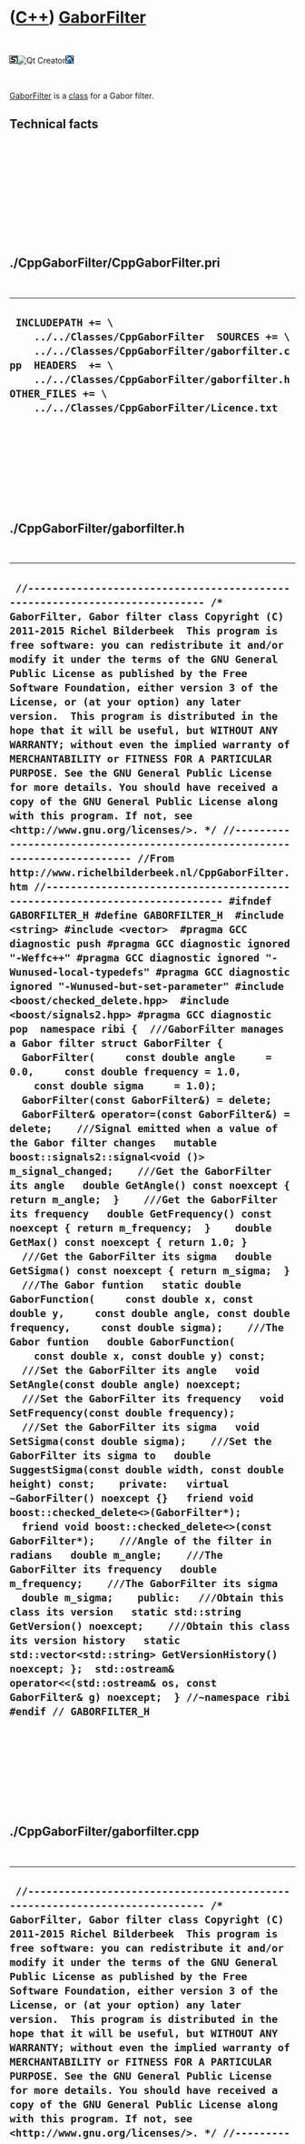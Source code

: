 
 

 

 

 

 

([C++](Cpp.md)) [GaborFilter](CppGaborFilter.md)
==================================================

 

![STL](PicStl.png)![Qt
Creator](PicQtCreator.png)![Lubuntu](PicLubuntu.png)

 

[GaborFilter](CppGaborFilter.md) is a [class](CppClass.md) for a Gabor
filter.

Technical facts
---------------

 

 

 

 

 

 

./CppGaborFilter/CppGaborFilter.pri
-----------------------------------

 

  --------------------------------------------------------------------------------------------------------------------------------------------------------------------------------------------------------------------------------------------------
  ` INCLUDEPATH += \     ../../Classes/CppGaborFilter  SOURCES += \     ../../Classes/CppGaborFilter/gaborfilter.cpp  HEADERS  += \     ../../Classes/CppGaborFilter/gaborfilter.h  OTHER_FILES += \     ../../Classes/CppGaborFilter/Licence.txt`
  --------------------------------------------------------------------------------------------------------------------------------------------------------------------------------------------------------------------------------------------------

 

 

 

 

 

./CppGaborFilter/gaborfilter.h
------------------------------

 

  --------------------------------------------------------------------------------------------------------------------------------------------------------------------------------------------------------------------------------------------------------------------------------------------------------------------------------------------------------------------------------------------------------------------------------------------------------------------------------------------------------------------------------------------------------------------------------------------------------------------------------------------------------------------------------------------------------------------------------------------------------------------------------------------------------------------------------------------------------------------------------------------------------------------------------------------------------------------------------------------------------------------------------------------------------------------------------------------------------------------------------------------------------------------------------------------------------------------------------------------------------------------------------------------------------------------------------------------------------------------------------------------------------------------------------------------------------------------------------------------------------------------------------------------------------------------------------------------------------------------------------------------------------------------------------------------------------------------------------------------------------------------------------------------------------------------------------------------------------------------------------------------------------------------------------------------------------------------------------------------------------------------------------------------------------------------------------------------------------------------------------------------------------------------------------------------------------------------------------------------------------------------------------------------------------------------------------------------------------------------------------------------------------------------------------------------------------------------------------------------------------------------------------------------------------------------------------------------------------------------------------------------------------------------------------------------------------------------------------------------------------------------------------------------------------------------------------------------------------------------------------------------------------------------------------------------------------------------------------------------------------------------------------------------------------------------------------------------------------------------------------------------------------------------------------------------------------------------------------------------------------------------------------------------------------------------------------------------------------------------------------------------------------------------------------------------------------------------------------------------
  ` //--------------------------------------------------------------------------- /* GaborFilter, Gabor filter class Copyright (C) 2011-2015 Richel Bilderbeek  This program is free software: you can redistribute it and/or modify it under the terms of the GNU General Public License as published by the Free Software Foundation, either version 3 of the License, or (at your option) any later version.  This program is distributed in the hope that it will be useful, but WITHOUT ANY WARRANTY; without even the implied warranty of MERCHANTABILITY or FITNESS FOR A PARTICULAR PURPOSE. See the GNU General Public License for more details. You should have received a copy of the GNU General Public License along with this program. If not, see <http://www.gnu.org/licenses/>. */ //--------------------------------------------------------------------------- //From http://www.richelbilderbeek.nl/CppGaborFilter.htm //--------------------------------------------------------------------------- #ifndef GABORFILTER_H #define GABORFILTER_H  #include <string> #include <vector>  #pragma GCC diagnostic push #pragma GCC diagnostic ignored "-Weffc++" #pragma GCC diagnostic ignored "-Wunused-local-typedefs" #pragma GCC diagnostic ignored "-Wunused-but-set-parameter" #include <boost/checked_delete.hpp>  #include <boost/signals2.hpp> #pragma GCC diagnostic pop  namespace ribi {  ///GaborFilter manages a Gabor filter struct GaborFilter {   GaborFilter(     const double angle     = 0.0,     const double frequency = 1.0,     const double sigma     = 1.0);   GaborFilter(const GaborFilter&) = delete;   GaborFilter& operator=(const GaborFilter&) = delete;    ///Signal emitted when a value of the Gabor filter changes   mutable boost::signals2::signal<void ()> m_signal_changed;    ///Get the GaborFilter its angle   double GetAngle() const noexcept { return m_angle;  }    ///Get the GaborFilter its frequency   double GetFrequency() const noexcept { return m_frequency;  }    double GetMax() const noexcept { return 1.0; }    ///Get the GaborFilter its sigma   double GetSigma() const noexcept { return m_sigma;  }     ///The Gabor funtion   static double GaborFunction(     const double x, const double y,     const double angle, const double frequency,     const double sigma);    ///The Gabor funtion   double GaborFunction(     const double x, const double y) const;    ///Set the GaborFilter its angle   void SetAngle(const double angle) noexcept;    ///Set the GaborFilter its frequency   void SetFrequency(const double frequency);    ///Set the GaborFilter its sigma   void SetSigma(const double sigma);    ///Set the GaborFilter its sigma to   double SuggestSigma(const double width, const double height) const;    private:   virtual ~GaborFilter() noexcept {}   friend void boost::checked_delete<>(GaborFilter*);   friend void boost::checked_delete<>(const GaborFilter*);    ///Angle of the filter in radians   double m_angle;    ///The GaborFilter its frequency   double m_frequency;    ///The GaborFilter its sigma   double m_sigma;    public:   ///Obtain this class its version   static std::string GetVersion() noexcept;    ///Obtain this class its version history   static std::vector<std::string> GetVersionHistory() noexcept; };  std::ostream& operator<<(std::ostream& os, const GaborFilter& g) noexcept;  } //~namespace ribi  #endif // GABORFILTER_H`
  --------------------------------------------------------------------------------------------------------------------------------------------------------------------------------------------------------------------------------------------------------------------------------------------------------------------------------------------------------------------------------------------------------------------------------------------------------------------------------------------------------------------------------------------------------------------------------------------------------------------------------------------------------------------------------------------------------------------------------------------------------------------------------------------------------------------------------------------------------------------------------------------------------------------------------------------------------------------------------------------------------------------------------------------------------------------------------------------------------------------------------------------------------------------------------------------------------------------------------------------------------------------------------------------------------------------------------------------------------------------------------------------------------------------------------------------------------------------------------------------------------------------------------------------------------------------------------------------------------------------------------------------------------------------------------------------------------------------------------------------------------------------------------------------------------------------------------------------------------------------------------------------------------------------------------------------------------------------------------------------------------------------------------------------------------------------------------------------------------------------------------------------------------------------------------------------------------------------------------------------------------------------------------------------------------------------------------------------------------------------------------------------------------------------------------------------------------------------------------------------------------------------------------------------------------------------------------------------------------------------------------------------------------------------------------------------------------------------------------------------------------------------------------------------------------------------------------------------------------------------------------------------------------------------------------------------------------------------------------------------------------------------------------------------------------------------------------------------------------------------------------------------------------------------------------------------------------------------------------------------------------------------------------------------------------------------------------------------------------------------------------------------------------------------------------------------------------------------------------------------

 

 

 

 

 

./CppGaborFilter/gaborfilter.cpp
--------------------------------

 

  -----------------------------------------------------------------------------------------------------------------------------------------------------------------------------------------------------------------------------------------------------------------------------------------------------------------------------------------------------------------------------------------------------------------------------------------------------------------------------------------------------------------------------------------------------------------------------------------------------------------------------------------------------------------------------------------------------------------------------------------------------------------------------------------------------------------------------------------------------------------------------------------------------------------------------------------------------------------------------------------------------------------------------------------------------------------------------------------------------------------------------------------------------------------------------------------------------------------------------------------------------------------------------------------------------------------------------------------------------------------------------------------------------------------------------------------------------------------------------------------------------------------------------------------------------------------------------------------------------------------------------------------------------------------------------------------------------------------------------------------------------------------------------------------------------------------------------------------------------------------------------------------------------------------------------------------------------------------------------------------------------------------------------------------------------------------------------------------------------------------------------------------------------------------------------------------------------------------------------------------------------------------------------------------------------------------------------------------------------------------------------------------------------------------------------------------------------------------------------------------------------------------------------------------------------------------------------------------------------------------------------------------------------------------------------------------------------------------------------------------------------------------------------------------------------------------------------------------------------------------------------------------------------------------------------------------------------------------------------------------------------------------------------------------------------------------------------------------------------------------------------------------------------------------------------------------------------------------------------------------------------------------------------------------------------------------------------------------------------------------------------------------------------------------------------------------------------------------------------------------------------------------------------------------------------------------------------------------------------------------------------------------------------------------------------------------------------------------------------------------------------------------------------------------------------------------
  ` //--------------------------------------------------------------------------- /* GaborFilter, Gabor filter class Copyright (C) 2011-2015 Richel Bilderbeek  This program is free software: you can redistribute it and/or modify it under the terms of the GNU General Public License as published by the Free Software Foundation, either version 3 of the License, or (at your option) any later version.  This program is distributed in the hope that it will be useful, but WITHOUT ANY WARRANTY; without even the implied warranty of MERCHANTABILITY or FITNESS FOR A PARTICULAR PURPOSE. See the GNU General Public License for more details. You should have received a copy of the GNU General Public License along with this program. If not, see <http://www.gnu.org/licenses/>. */ //--------------------------------------------------------------------------- //From http://www.richelbilderbeek.nl/CppGaborFilter.htm //--------------------------------------------------------------------------- #pragma GCC diagnostic push #pragma GCC diagnostic ignored "-Weffc++" #pragma GCC diagnostic ignored "-Wunused-local-typedefs" #pragma GCC diagnostic ignored "-Wunused-but-set-parameter" #include "gaborfilter.h"  #include <cassert> #include <iostream>  #include <boost/lexical_cast.hpp>  #pragma GCC diagnostic pop  ribi::GaborFilter::GaborFilter(   const double angle,   const double frequency,   const double sigma)   : m_signal_changed{},     m_angle(angle),     m_frequency(frequency),     m_sigma(sigma) {   if (sigma == 0.0)   {     throw std::logic_error("Cannot set GaborFilter::sigma to zero");   }   assert(m_sigma != 0.0); }  double ribi::GaborFilter::GaborFunction(const double x, const double y,   const double angle, const double frequency, const double sigma) {   assert(sigma != 0.0);   const double dx = x;   const double dy = y;   const double distance = std::sqrt((dx * dx) + (dy * dy));   const double fx = std::cos(angle) * frequency;   const double fy = std::sin(angle) * frequency;   const double cosine = std::cos((dx * fx) + (dy * fy));   const double gauss = std::exp( -(distance * distance) / (2.0 * sigma * sigma));   const double z = cosine * gauss;   return z; }  double ribi::GaborFilter::GaborFunction(const double x, const double y) const {   return GaborFunction(x,y,m_angle,m_frequency,m_sigma); }  std::string ribi::GaborFilter::GetVersion() noexcept {   return "1.0"; }  std::vector<std::string> ribi::GaborFilter::GetVersionHistory() noexcept {   return {     "2012-07-08: version 1.0: initial version"   }; }  void ribi::GaborFilter::SetAngle(const double angle) noexcept {   if (angle != m_angle)   {     m_angle = angle;     m_signal_changed();   } }  void ribi::GaborFilter::SetFrequency(const double frequency) {   if (frequency != m_frequency)   {     m_frequency = frequency;     m_signal_changed();   } }  void ribi::GaborFilter::SetSigma(const double sigma) {   if (sigma == 0.0)   {     throw std::logic_error("Cannot set GaborFilter::sigma to zero");   }   if (sigma != m_sigma)   {     m_sigma = sigma;     m_signal_changed();   }   assert(m_sigma != 0.0); }  double ribi::GaborFilter::SuggestSigma(const double width, const double height) const {   const double s = std::sqrt( ((width*0.5)*(width*0.5)) + ((height*0.5)*(height*0.5)));   return std::sqrt(-(s * s) / (2.0*std::log(1.0/510.0))); }  std::ostream& ribi::operator<<(std::ostream& os, const GaborFilter& g) noexcept {   os     << "<GaborFilter>"     << "<angle>"       << g.GetAngle()     << "</angle>"     << "<frequency>"       << g.GetFrequency()     << "</frequency>"     << "<sigma>"       << g.GetSigma()     << "</sigma>"     << "</GaborFilter>";   return os; }`
  -----------------------------------------------------------------------------------------------------------------------------------------------------------------------------------------------------------------------------------------------------------------------------------------------------------------------------------------------------------------------------------------------------------------------------------------------------------------------------------------------------------------------------------------------------------------------------------------------------------------------------------------------------------------------------------------------------------------------------------------------------------------------------------------------------------------------------------------------------------------------------------------------------------------------------------------------------------------------------------------------------------------------------------------------------------------------------------------------------------------------------------------------------------------------------------------------------------------------------------------------------------------------------------------------------------------------------------------------------------------------------------------------------------------------------------------------------------------------------------------------------------------------------------------------------------------------------------------------------------------------------------------------------------------------------------------------------------------------------------------------------------------------------------------------------------------------------------------------------------------------------------------------------------------------------------------------------------------------------------------------------------------------------------------------------------------------------------------------------------------------------------------------------------------------------------------------------------------------------------------------------------------------------------------------------------------------------------------------------------------------------------------------------------------------------------------------------------------------------------------------------------------------------------------------------------------------------------------------------------------------------------------------------------------------------------------------------------------------------------------------------------------------------------------------------------------------------------------------------------------------------------------------------------------------------------------------------------------------------------------------------------------------------------------------------------------------------------------------------------------------------------------------------------------------------------------------------------------------------------------------------------------------------------------------------------------------------------------------------------------------------------------------------------------------------------------------------------------------------------------------------------------------------------------------------------------------------------------------------------------------------------------------------------------------------------------------------------------------------------------------------------------------------------------------------------------

 

 

 

 

 

 

